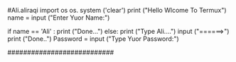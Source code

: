 #Ali.aliraqi
import os
os. system ('clear')
print ("Hello Wlcome To Termux")
name = input ("Enter Yuor Name:")

if name == 'Ali' :
    print ("Done...")
else:
    print ("Type Ali....")
    input ("======>")
    print ("Done..")
Password = input ("Type Yuor Password:")

###########################
